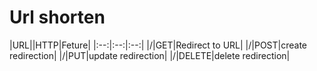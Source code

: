 # Url shorten 

|URL||HTTP|Feture|
|:--:|:--:|:--:|
|/<parameter>|GET|Redirect to URL|
|/<parameter>|POST|create redirection|
|/<parameter>|PUT|update redirection|
|/<parameter>|DELETE|delete redirection|